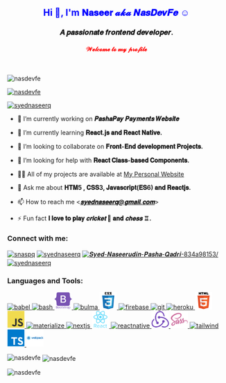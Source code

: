 <h2 align="center" style="color:blue">Hi 👋, I'm 𝐍𝐚𝐬𝐞𝐞𝐫 𝓪𝓴𝓪 𝑵𝒂𝒔𝑫𝒆𝒗𝑭𝒆 ☺️</h2>
<h3 align="center">𝑨 𝒑𝒂𝒔𝒔𝒊𝒐𝒏𝒂𝒕𝒆 𝒇𝒓𝒐𝒏𝒕𝒆𝒏𝒅 𝒅𝒆𝒗𝒆𝒍𝒐𝒑𝒆𝒓.</h3>
<h4 align="center" style="color:red">𝒲𝓮𝓁𝒸𝓸𝓂𝓮 𝓉𝓸 𝓂𝓎 𝓅𝓇𝓸𝒻𝒾𝓁𝓮</h4>

<br>

<p align="left"> <img src="https://komarev.com/ghpvc/?username=nasdevfe&label=Profile%20views&color=0e75b6&style=flat" alt="nasdevfe" /> </p>

<p align="left"> <a href="https://github.com/ryo-ma/github-profile-trophy"><img src="https://github-profile-trophy.vercel.app/?username=nasdevfe" alt="nasdevfe" /></a> </p>

<p align="left"> <a href="https://twitter.com/syednaseerq" target="blank"><img src="https://img.shields.io/twitter/follow/syednaseerq?logo=twitter&style=for-the-badge" alt="syednaseerq" /></a> </p>

- 🔭 I’m currently working on **𝑷𝒂𝒔𝒉𝒂𝑷𝒂𝒚 𝑷𝒂𝒚𝒎𝒆𝒏𝒕𝒔 𝑾𝒆𝒃𝒔𝒊𝒕𝒆**

- 🌱 I’m currently learning **𝐑𝐞𝐚𝐜𝐭.𝐣𝐬 𝐚𝐧𝐝 𝐑𝐞𝐚𝐜𝐭 𝐍𝐚𝐭𝐢𝐯𝐞.**

- 👯 I’m looking to collaborate on **𝐅𝐫𝐨𝐧𝐭-𝐄𝐧𝐝 𝐝𝐞𝐯𝐞𝐥𝐨𝐩𝐦𝐞𝐧𝐭 𝐏𝐫𝐨𝐣𝐞𝐜𝐭𝐬.**

- 🤝 I’m looking for help with **𝐑𝐞𝐚𝐜𝐭 𝐂𝐥𝐚𝐬𝐬-𝐛𝐚𝐬𝐞𝐝 𝐂𝐨𝐦𝐩𝐨𝐧𝐞𝐧𝐭𝐬.**

- 👨‍💻 All of my projects are available at [My Personal Website](https://nasdevfe.github.io/Portofolio-Website/)

- 💬 Ask me about **𝐇𝐓𝐌5 , 𝐂𝐒𝐒3, 𝐉𝐚𝐯𝐚𝐬𝐜𝐫𝐢𝐩𝐭(𝐄𝐒6) 𝐚𝐧𝐝 𝐑𝐞𝐚𝐜𝐭𝐣𝐬.**

- 📫 How to reach me  <***𝐬𝐲𝐞𝐝𝐧𝐚𝐬𝐞𝐞𝐫𝐪@𝐠𝐦𝐚𝐢𝐥.𝐜𝐨𝐦***>

- ⚡ Fun fact **𝐈 𝐥𝐨𝐯𝐞 𝐭𝐨 𝐩𝐥𝐚𝐲 ***𝐜𝐫𝐢𝐜𝐤𝐞𝐭*** 🏏 𝐚𝐧𝐝 ***𝐜𝐡𝐞𝐬𝐬*** ♖.**

<h3 align="left">Connect with me:</h3>
<p align="left">
<a href="https://codepen.io/snaspq" target="blank"><img align="center" src="https://raw.githubusercontent.com/rahuldkjain/github-profile-readme-generator/master/src/images/icons/Social/codepen.svg" alt="snaspq" height="30" width="40" /></a>
<a href="https://twitter.com/syednaseerq" target="blank"><img align="center" src="https://raw.githubusercontent.com/rahuldkjain/github-profile-readme-generator/master/src/images/icons/Social/twitter.svg" alt="syednaseerq" height="30" width="40" /></a>
<a href="https://linkedin.com/in/𝑺𝒚𝒆𝒅-𝑵𝒂𝒔𝒆𝒆𝒓𝒖𝒅𝒊𝒏-𝑷𝒂𝒔𝒉𝒂-𝑸𝒂𝒅𝒓𝒊-834a98153/" target="blank"><img align="center" src="https://raw.githubusercontent.com/rahuldkjain/github-profile-readme-generator/master/src/images/icons/Social/linked-in-alt.svg" alt="𝑺𝒚𝒆𝒅-𝑵𝒂𝒔𝒆𝒆𝒓𝒖𝒅𝒊𝒏-𝑷𝒂𝒔𝒉𝒂-𝑸𝒂𝒅𝒓𝒊-834a98153/" height="30" width="40" /></a>
<a href="https://instagram.com/syednaseerq" target="blank"><img align="center" src="https://raw.githubusercontent.com/rahuldkjain/github-profile-readme-generator/master/src/images/icons/Social/instagram.svg" alt="syednaseerq" height="30" width="40" /></a>
</p>

<h3 align="left">Languages and Tools:</h3>
<p align="left"> <a href="https://babeljs.io/" target="_blank" rel="noreferrer"> <img src="https://www.vectorlogo.zone/logos/babeljs/babeljs-icon.svg" alt="babel" width="40" height="40"/> </a> <a href="https://www.gnu.org/software/bash/" target="_blank" rel="noreferrer"> <img src="https://www.vectorlogo.zone/logos/gnu_bash/gnu_bash-icon.svg" alt="bash" width="40" height="40"/> </a> <a href="https://getbootstrap.com" target="_blank" rel="noreferrer"> <img src="https://raw.githubusercontent.com/devicons/devicon/master/icons/bootstrap/bootstrap-plain-wordmark.svg" alt="bootstrap" width="40" height="40"/> </a> <a href="https://bulma.io/" target="_blank" rel="noreferrer"> <img src="https://raw.githubusercontent.com/gilbarbara/logos/804dc257b59e144eaca5bc6ffd16949752c6f789/logos/bulma.svg" alt="bulma" width="40" height="40"/> </a> <a href="https://www.w3schools.com/css/" target="_blank" rel="noreferrer"> <img src="https://raw.githubusercontent.com/devicons/devicon/master/icons/css3/css3-original-wordmark.svg" alt="css3" width="40" height="40"/> </a> <a href="https://firebase.google.com/" target="_blank" rel="noreferrer"> <img src="https://www.vectorlogo.zone/logos/firebase/firebase-icon.svg" alt="firebase" width="40" height="40"/> </a> <a href="https://git-scm.com/" target="_blank" rel="noreferrer"> <img src="https://www.vectorlogo.zone/logos/git-scm/git-scm-icon.svg" alt="git" width="40" height="40"/> </a> <a href="https://heroku.com" target="_blank" rel="noreferrer"> <img src="https://www.vectorlogo.zone/logos/heroku/heroku-icon.svg" alt="heroku" width="40" height="40"/> </a> <a href="https://www.w3.org/html/" target="_blank" rel="noreferrer"> <img src="https://raw.githubusercontent.com/devicons/devicon/master/icons/html5/html5-original-wordmark.svg" alt="html5" width="40" height="40"/> </a> <a href="https://developer.mozilla.org/en-US/docs/Web/JavaScript" target="_blank" rel="noreferrer"> <img src="https://raw.githubusercontent.com/devicons/devicon/master/icons/javascript/javascript-original.svg" alt="javascript" width="40" height="40"/> </a> <a href="https://materializecss.com/" target="_blank" rel="noreferrer"> <img src="https://raw.githubusercontent.com/prplx/svg-logos/5585531d45d294869c4eaab4d7cf2e9c167710a9/svg/materialize.svg" alt="materialize" width="40" height="40"/> </a> <a href="https://nextjs.org/" target="_blank" rel="noreferrer"> <img src="https://cdn.worldvectorlogo.com/logos/nextjs-2.svg" alt="nextjs" width="40" height="40"/> </a> <a href="https://reactjs.org/" target="_blank" rel="noreferrer"> <img src="https://raw.githubusercontent.com/devicons/devicon/master/icons/react/react-original-wordmark.svg" alt="react" width="40" height="40"/> </a> <a href="https://reactnative.dev/" target="_blank" rel="noreferrer"> <img src="https://reactnative.dev/img/header_logo.svg" alt="reactnative" width="40" height="40"/> </a> <a href="https://redux.js.org" target="_blank" rel="noreferrer"> <img src="https://raw.githubusercontent.com/devicons/devicon/master/icons/redux/redux-original.svg" alt="redux" width="40" height="40"/> </a> <a href="https://sass-lang.com" target="_blank" rel="noreferrer"> <img src="https://raw.githubusercontent.com/devicons/devicon/master/icons/sass/sass-original.svg" alt="sass" width="40" height="40"/> </a> <a href="https://tailwindcss.com/" target="_blank" rel="noreferrer"> <img src="https://www.vectorlogo.zone/logos/tailwindcss/tailwindcss-icon.svg" alt="tailwind" width="40" height="40"/> </a> <a href="https://www.typescriptlang.org/" target="_blank" rel="noreferrer"> <img src="https://raw.githubusercontent.com/devicons/devicon/master/icons/typescript/typescript-original.svg" alt="typescript" width="40" height="40"/> </a> <a href="https://webpack.js.org" target="_blank" rel="noreferrer"> <img src="https://raw.githubusercontent.com/devicons/devicon/d00d0969292a6569d45b06d3f350f463a0107b0d/icons/webpack/webpack-original-wordmark.svg" alt="webpack" width="40" height="40"/> </a> </p>

<p><img align="left" src="https://github-readme-stats.vercel.app/api/top-langs?username=nasdevfe&show_icons=true&locale=en&layout=compact" alt="nasdevfe" /></p>

<p>&nbsp;<img align="center" src="https://github-readme-stats.vercel.app/api?username=nasdevfe&show_icons=true&locale=en" alt="nasdevfe" /></p>

<p><img align="center" src="https://github-readme-streak-stats.herokuapp.com/?user=nasdevfe&" alt="nasdevfe" /></p>
